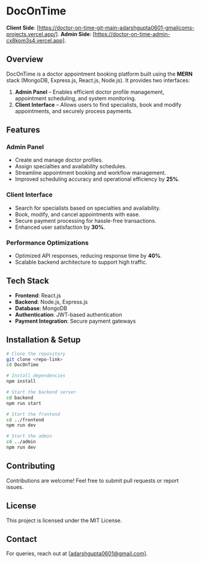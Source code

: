 # DocOnTime
**Client Side**: [https://doctor-on-time-git-main-adarshgupta0601-gmailcoms-projects.vercel.app/].
**Admin Side**: [https://doctor-on-time-admin-cx8kom3s4.vercel.app].

## Overview
DocOnTime is a doctor appointment booking platform built using the **MERN** stack (MongoDB, Express.js, React.js, Node.js). It provides two interfaces:
1. **Admin Panel** – Enables efficient doctor profile management, appointment scheduling, and system monitoring.
2. **Client Interface** – Allows users to find specialists, book and modify appointments, and securely process payments.

## Features
### Admin Panel
- Create and manage doctor profiles.
- Assign specialties and availability schedules.
- Streamline appointment booking and workflow management.
- Improved scheduling accuracy and operational efficiency by **25%**.

### Client Interface
- Search for specialists based on specialties and availability.
- Book, modify, and cancel appointments with ease.
- Secure payment processing for hassle-free transactions.
- Enhanced user satisfaction by **30%**.

### Performance Optimizations
- Optimized API responses, reducing response time by **40%**.
- Scalable backend architecture to support high traffic.

## Tech Stack
- **Frontend**: React.js
- **Backend**: Node.js, Express.js
- **Database**: MongoDB
- **Authentication**: JWT-based authentication
- **Payment Integration**: Secure payment gateways

## Installation & Setup
```bash
# Clone the repository
git clone <repo-link>
cd DocOnTime

# Install dependencies
npm install

# Start the backend server
cd backend
npm run start

# Start the frontend
cd ../frontend
npm run dev

# Start the admin
cd ../admin
npm run dev
```

## Contributing
Contributions are welcome! Feel free to submit pull requests or report issues.

## License
This project is licensed under the MIT License.

## Contact
For queries, reach out at [adarshgupta0601@gmail.com].

